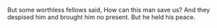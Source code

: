 But some worthless fellows said, How can this man save us? And they despised him and brought him no present. But he held his peace.
